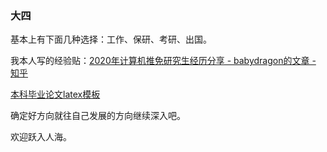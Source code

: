 ### 大四

基本上有下面几种选择：工作、保研、考研、出国。

我本人写的经验贴：[2020年计算机推免研究生经历分享 - babydragon的文章 - 知乎](https://zhuanlan.zhihu.com/p/83289165)

[本科毕业论文latex模板](<https://github.com/StickCui/XDUthesis-personal>)

确定好方向就往自己发展的方向继续深入吧。

欢迎跃入人海。

